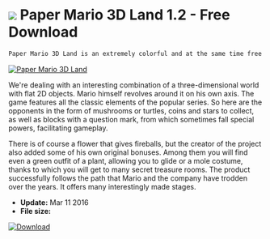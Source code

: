 # ![](https://cdn.softexe.net/static/icon/win.gif) Paper Mario 3D Land 1.2 - Free Download

```sh
Paper Mario 3D Land is an extremely colorful and at the same time free fan production with a popular plumber in the lead role. This free project draws inspiration from the hero's classic two-dimensional adventures, as well as from games where the characters were cut out of cardboard. Everything was skillfully combined and as a result we got a well-developed platformer with a very distinctive graphic setting.
```
[![Paper Mario 3D Land](https://gallery.dpcdn.pl/imgc/Tools/66352/g_-_420x350_1.5_-_x20160311103432_0.jpg)](https://softexe.net/win/games-entertainment/other/paper-mario-3d-land:ppffp.html)

We're dealing with an interesting combination of a three-dimensional world with flat 2D objects. Mario himself revolves around it on his own axis. The game features all the classic elements of the popular series. So here are the opponents in the form of mushrooms or turtles, coins and stars to collect, as well as blocks with a question mark, from which sometimes fall special powers, facilitating gameplay.
 
 
 There is of course a flower that gives fireballs, but the creator of the project also added some of his own original bonuses. Among them you will find even a green outfit of a plant, allowing you to glide or a mole costume, thanks to which you will get to many secret treasure rooms. The product successfully follows the path that Mario and the company have trodden over the years. It offers many interestingly made stages.


- **Update:** Mar 11 2016
- **File size:** 

[![Download](https://cdn.softexe.net/static/img/download.png)](https://softexe.net/win/games-entertainment/other/paper-mario-3d-land:ppffp.html)


